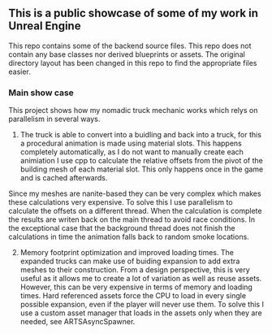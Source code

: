 ## This is a public showcase of some of my work in Unreal Engine
This repo contains some of the backend source files.
This repo does not contain any base classes nor derived blueprints or assets.
The original directory layout has been changed in this repo to find the appropriate files easier.

### Main show case
This project shows how my nomadic truck mechanic works which relys on parallelism in several ways.
1. The truck is able to convert into a buidling and back into a truck, for this a procedural animation is made using material slots.
This happens completely automatically, as I do not want to manually create each animiation I use cpp to calculate the 
relative offsets from the pivot of the building mesh of each material slot.
This only happens once in the game and is cached afterwards.

Since my meshes are nanite-based they can be very complex which makes these calculations very expensive.
To solve this I use parallelism to calculate the offsets on a different thread.
When the calculation is complete the results are writen back on the main thread to avoid race conditions.
In the exceptional case that the background thread does not finish the calculations in time the animation falls back
to random smoke locations.

2. Memory footprint optimization and improved loading times.
The expanded trucks can make use of buiding expansion to add extra meshes to their construction.
From a design perspective, this is very useful as it allows me to create a lot of variation as well as reuse assets.
However, this can be very expensive in terms of memory and loading times.
Hard referenced assets force the CPU to load in every single possible expansion, even if the player will never use them.
To solve this I use a custom asset manager that loads in the assets only when they are needed, see ARTSAsyncSpawner.